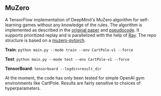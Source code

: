 ## MuZero

A TensorFlow implementation of DeepMind's MuZero algorithm for self-learning games without any knowledge of the rules. The algorithm is implemented as described in the [original paper](https://arxiv.org/abs/1911.08265) and [pseudocode](https://arxiv.org/src/1911.08265v1/anc/pseudocode.py). It supports prioritized replay and is parallelized with the help of [Ray](https://github.com/ray-project/ray). The repo structure is based on a [muzero-pytorch](https://github.com/koulanurag/muzero-pytorch).

**Train**: ```python main.py --mode train --env CartPole-v1 --force```

**Test**: ```python main.py --mode test --env CartPole-v1 --force```

**TensorBoard**: ```tensorboard --logdir=result_dir```

At the moment, the code has only been tested for simple OpenAI gym environments like CartPole. Results are fairly sensitive to choices of hyperparameters.